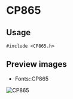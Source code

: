CP865
==========

Usage
------

    #include <CP865.h>

Preview images
--------------
* Fonts::CP865 

![CP865](https://raw.githubusercontent.com/DisplayCore/CP865/master/Preview/CP865.png)

